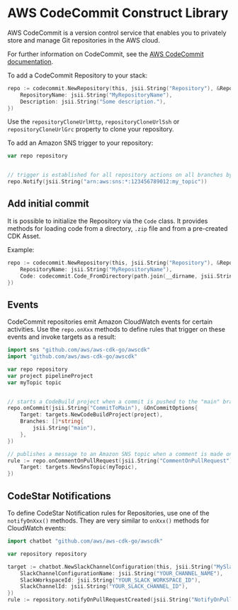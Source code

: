 # AWS CodeCommit Construct Library

AWS CodeCommit is a version control service that enables you to privately store and manage Git repositories in the AWS cloud.

For further information on CodeCommit,
see the [AWS CodeCommit documentation](https://docs.aws.amazon.com/codecommit).

To add a CodeCommit Repository to your stack:

```go
repo := codecommit.NewRepository(this, jsii.String("Repository"), &RepositoryProps{
	RepositoryName: jsii.String("MyRepositoryName"),
	Description: jsii.String("Some description."),
})
```

Use the `repositoryCloneUrlHttp`, `repositoryCloneUrlSsh` or `repositoryCloneUrlGrc`
property to clone your repository.

To add an Amazon SNS trigger to your repository:

```go
var repo repository


// trigger is established for all repository actions on all branches by default.
repo.Notify(jsii.String("arn:aws:sns:*:123456789012:my_topic"))
```

## Add initial commit

It is possible to initialize the Repository via the `Code` class.
It provides methods for loading code from a directory, `.zip` file and from a pre-created CDK Asset.

Example:

```go
repo := codecommit.NewRepository(this, jsii.String("Repository"), &RepositoryProps{
	RepositoryName: jsii.String("MyRepositoryName"),
	Code: codecommit.Code_FromDirectory(path.join(__dirname, jsii.String("directory/")), jsii.String("develop")),
})
```

## Events

CodeCommit repositories emit Amazon CloudWatch events for certain activities.
Use the `repo.onXxx` methods to define rules that trigger on these events
and invoke targets as a result:

```go
import sns "github.com/aws/aws-cdk-go/awscdk"
import "github.com/aws/aws-cdk-go/awscdk"

var repo repository
var project pipelineProject
var myTopic topic


// starts a CodeBuild project when a commit is pushed to the "main" branch of the repo
repo.onCommit(jsii.String("CommitToMain"), &OnCommitOptions{
	Target: targets.NewCodeBuildProject(project),
	Branches: []*string{
		jsii.String("main"),
	},
})

// publishes a message to an Amazon SNS topic when a comment is made on a pull request
rule := repo.onCommentOnPullRequest(jsii.String("CommentOnPullRequest"), &OnEventOptions{
	Target: targets.NewSnsTopic(myTopic),
})
```

## CodeStar Notifications

To define CodeStar Notification rules for Repositories, use one of the `notifyOnXxx()` methods.
They are very similar to `onXxx()` methods for CloudWatch events:

```go
import chatbot "github.com/aws/aws-cdk-go/awscdk"

var repository repository

target := chatbot.NewSlackChannelConfiguration(this, jsii.String("MySlackChannel"), &SlackChannelConfigurationProps{
	SlackChannelConfigurationName: jsii.String("YOUR_CHANNEL_NAME"),
	SlackWorkspaceId: jsii.String("YOUR_SLACK_WORKSPACE_ID"),
	SlackChannelId: jsii.String("YOUR_SLACK_CHANNEL_ID"),
})
rule := repository.notifyOnPullRequestCreated(jsii.String("NotifyOnPullRequestCreated"), target)
```
